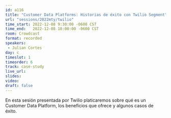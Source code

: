 ```yaml
---
id: a116
title: "Customer Data Platforms: Historias de éxito con Twilio Segment"
url: "sessions/2022mty/twilio"
time_start: 2022-12-08 9:30:00 -0600 CST
time_end:   2022-12-08 10:00:00 -0600 CST
room: Crowdcast
format: recorded
speakers:
 - Julian Cortes
day: c
timeslot: 1
timeorder: 6
track: case-study
live_url: 
slides: 
video: 
draft: false
---
```


En esta sesión presentada por Twilio platicaremos sobre qué es un Customer Data Platform, los beneficios que ofrece y algunos casos de éxito.